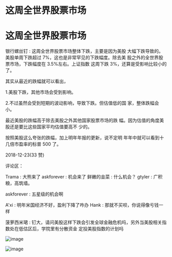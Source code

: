 # 这周全世界股票市场

# 这周全世界股票市场

银行螺丝钉 : 这周全世界股票市场整体下跌，主要是因为美股 大幅下跌导致的。 美股单周下跌超过 7%，这也是非常罕见的下跌幅度。除去美 股之外的全世界股票市场，下跌幅度在 3.5%左右。上证指数 这周下跌 3%，还算是受影响比较小的了。

其实从最近的跌幅就可以看出，

1.美股下跌，其他市场会受到影响。

2.不过虽然会受到短期的波动影响，导致下跌。但估值低的国 家，整体跌幅会小。

最近美股的跌幅高于除去美股之外其他国家股票市场的跌 幅。因为估值的角度美股还是要比这些国家平均估值要高不 少的。

按照美股这么夸张的跌幅，加上明年年报的更新，说不定明 年年中就可以看到十几倍市盈率的标普 500 了。

2018-12-23(33 赞)

评论区：

Trama : 大熊来了 askforever : 机会来了 鲜嫩的韭菜 : 什么机会？ gtyler : 广积粮，高筑墙。

askforever : 五星级的机会啊

A'xi : 明年米国经济不好，盈利下降了咋办 Hank : 那就不买呗，你说得像亏钱一样

菠萝西米珺 : 钉大，请问美股这样下跌会引发全球金融危机吗，另外当美股相关指数处在低估区后，学院里有分散资金 定投美股指数的计划吗

![image](img/Image_1052.png)

![image](img/Image_1062.png)